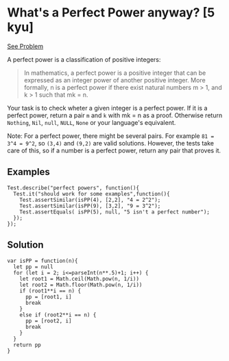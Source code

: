 # What's a Perfect Power anyway? [5 kyu]

[See Problem](https://www.codewars.com/kata/54d4c8b08776e4ad92000835)

A perfect power is a classification of positive integers:

> In mathematics, a perfect power is a positive integer that can be expressed as an integer power of another positive integer. More formally, n is a perfect power if there exist natural numbers m > 1, and k > 1 such that mk = n.

Your task is to check wheter a given integer is a perfect power. If it is a perfect power, return a pair `m` and `k` with mk = n as a proof. Otherwise return `Nothing`, `Nil`, `null`, `NULL`, `None` or your language's equivalent.

Note: For a perfect power, there might be several pairs. For example `81 = 3^4 = 9^2`, so `(3,4)` and `(9,2)` are valid solutions. However, the tests take care of this, so if a number is a perfect power, return any pair that proves it.

## Examples

```
Test.describe("perfect powers", function(){
  Test.it("should work for some examples",function(){
    Test.assertSimilar(isPP(4), [2,2], "4 = 2^2");
    Test.assertSimilar(isPP(9), [3,2], "9 = 3^2");
    Test.assertEquals( isPP(5), null, "5 isn't a perfect number");
  });
});
```

## Solution

```
var isPP = function(n){
  let pp = null
  for (let i = 2; i<=parseInt(n**.5)+1; i++) {
    let root1 = Math.ceil(Math.pow(n, 1/i))
    let root2 = Math.floor(Math.pow(n, 1/i))
    if (root1**i == n) {
      pp = [root1, i]
      break
    }
    else if (root2**i == n) {
      pp = [root2, i]
      break
    }
  }
  return pp
}
```